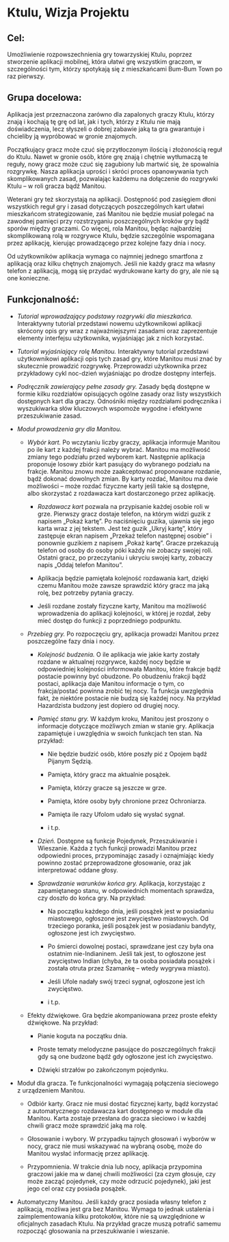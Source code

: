 # Ktulu, Wizja Projektu

## Cel:

Umożliwienie rozpowszechnienia gry towarzyskiej Ktulu, poprzez stworzenie aplikacji mobilnej, która ułatwi grę wszystkim graczom, w szczególności tym, którzy spotykają się z mieszkańcami Bum-Bum Town po raz pierwszy.

## Grupa docelowa:

Aplikacja jest przeznaczona zarówno dla zapalonych graczy Ktulu, którzy znają i kochają tę grę od lat, jak i tych, którzy z Ktulu nie mają doświadczenia, lecz słyszeli o dobrej zabawie jaką ta gra gwarantuje i chcieliby ją wypróbować w gronie znajomych.

Początkujący gracz może czuć się przytłoczonym ilością i złożonością reguł do Ktulu. Nawet w gronie osób, które grę znają i chętnie wytłumaczą te reguły, nowy gracz może czuć się zagubiony lub martwić się, że spowalnia rozgrywkę. Nasza aplikacja uprości i skróci proces opanowywania tych skomplikowanych zasad, pozwalając każdemu na dołączenie do rozgrywki Ktulu – w roli gracza bądź Manitou.

Weterani gry też skorzystają na aplikacji. Dostępność pod zasięgiem dłoni wszystkich reguł gry i zasad dotyczących poszczególnych kart ułatwi mieszkańcom strategizowanie, zaś Manitou nie będzie musiał polegać na zawodnej pamięci przy rozstrzyganiu poszczególnych kroków gry bądź sporów między graczami. Co więcej, rola Manitou, będąc najbardziej skomplikowaną rolą w rozgrywce Ktulu, będzie szczególnie wspomagana przez aplikację, kierując prowadzącego przez kolejne fazy dnia i nocy.

Od użytkowników aplikacja wymaga co najmniej jednego smartfona z aplikacją oraz kilku chętnych znajomych. Jeśli nie każdy gracz ma własny telefon z aplikacją, mogą się przydać wydrukowane karty do gry, ale nie są one konieczne.

## Funkcjonalność:

- *Tutorial wprowadzający podstawy rozgrywki dla mieszkańca.* Interaktywny tutorial przedstawi nowemu użytkownikowi aplikacji skrócony opis gry wraz z najważniejszymi zasadami oraz zaprezentuje elementy interfejsu użytkownika, wyjaśniając jak z nich korzystać.

- *Tutorial wyjaśniający rolę Manitou.* Interaktywny tutorial przedstawi użytkownikowi aplikacji opis tych zasad gry, które Manitou musi znać by skutecznie prowadzić rozgrywkę. Przeprowadzi użytkownika przez przykładowy cykl noc-dzień wyjaśniając po drodze dostępny interfejs.

- *Podręcznik zawierający pełne zasady gry.* Zasady będą dostępne w formie kilku rozdziałów opisujących ogólne zasady oraz listy wszystkich dostępnych kart dla graczy. Odnośniki między rozdziałami podręcznika i wyszukiwarka słów kluczowych wspomoże wygodne i efektywne przeszukiwanie zasad.

- *Moduł prowadzenia gry dla Manitou.*

    - *Wybór kart.* Po wczytaniu liczby graczy, aplikacja informuje Manitou po ile kart z każdej frakcji należy wybrać. Manitou ma możliwość zmiany tego podziału przed wyborem kart. Następnie aplikacja proponuje losowy zbiór kart pasujący do wybranego podziału na frakcje. Manitou znowu może zaakceptować proponowane rozdanie, bądź dokonać dowolnych zmian. By karty rozdać, Manitou ma dwie możliwości – może rozdać fizyczne karty jeśli takie są dostępne, albo skorzystać z rozdawacza kart dostarczonego przez aplikację.

        - *Rozdawacz kart* pozwala na przypisanie każdej osobie roli w grze. Pierwszy gracz dostaje telefon, na którym widzi guzik z napisem „Pokaż kartę”. Po naciśnięciu guzika, ujawnia się jego karta wraz z jej tekstem. Jest też guzik „Ukryj kartę”, który zastępuje ekran napisem „Przekaż telefon następnej osobie” i ponownie guzikiem z napisem „Pokaż kartę”. Gracze przekazują telefon od osoby do osoby póki każdy nie zobaczy swojej roli. Ostatni gracz, po przeczytaniu i ukryciu swojej karty, zobaczy napis „Oddaj telefon Manitou”.

        - Aplikacja będzie pamiętała kolejność rozdawania kart, dzięki czemu Manitou może zawsze sprawdzić który gracz ma jaką rolę, bez potrzeby pytania graczy.

        - Jeśli rozdane zostały fizyczne karty, Manitou ma możliwość wprowadzenia do aplikacji kolejności, w której je rozdał, żeby mieć dostęp do funkcji z poprzedniego podpunktu.

    - *Przebieg gry.* Po rozpoczęciu gry, aplikacja prowadzi Manitou przez poszczególne fazy dnia i nocy.

        - *Kolejność budzenia.* O ile aplikacja wie jakie karty zostały rozdane w aktualnej rozgrywce, każdej nocy będzie w odpowiedniej kolejności informowała Manitou, które frakcje bądź postacie powinny być obudzone. Po obudzeniu frakcji bądź postaci, aplikacja daje Manitou informacje o tym, co frakcja/postać powinna zrobić tej nocy. Ta funkcja uwzględnia fakt, że niektóre postacie nie budzą się każdej nocy. Na przykład Hazardzista budzony jest dopiero od drugiej nocy. 

        - *Pamięć stanu gry.* W każdym kroku, Manitou jest proszony o informacje dotyczące możliwych zmian w stanie gry. Aplikacja zapamiętuje i uwzględnia w swoich funkcjach ten stan. Na przykład:

            - Nie będzie budzić osób, które poszły pić z Opojem bądź Pijanym Sędzią.

            - Pamięta, który gracz ma aktualnie posążek.

            - Pamięta, którzy gracze są jeszcze w grze.

            - Pamięta, które osoby były chronione przez Ochroniarza.

            - Pamięta ile razy Ufolom udało się wysłać sygnał.

            - i t.p.

        - *Dzień.* Dostępne są funkcje Pojedynek, Przeszukiwanie i Wieszanie. Każda z tych funkcji prowadzi Manitou przez odpowiedni proces, przypominając zasady i oznajmiając kiedy powinno zostać przeprowadzone głosowanie, oraz jak interpretować oddane głosy.

        - *Sprawdzanie warunków końca gry.* Aplikacja, korzystając z zapamiętanego stanu, w odpowiednich momentach sprawdza, czy doszło do końca gry. Na przykład:

            - Na początku każdego dnia, jeśli posążek jest w posiadaniu miastowego, ogłoszone jest zwycięstwo miastowych. Od trzeciego poranka, jeśli posążek jest w posiadaniu bandyty, ogłoszone jest ich zwycięstwo.

            - Po śmierci dowolnej postaci, sprawdzane jest czy była ona ostatnim nie-Indianinem. Jeśli tak jest, to ogłoszone jest zwycięstwo Indian (chyba, że ta osoba posiadała posążek i została otruta przez Szamankę – wtedy wygrywa miasto).

            - Jeśli Ufole nadały swój trzeci sygnał, ogłoszone jest ich zwycięstwo.

            - i t.p.

    - Efekty dźwiękowe. Gra będzie akompaniowana przez proste efekty dźwiękowe. Na przykład:

        - Pianie koguta na początku dnia.

        - Proste tematy melodyczne pasujące do poszczególnych frakcji gdy są one budzone bądź gdy ogłoszone jest ich zwycięstwo.

        - Dźwięki strzałów po zakończonym pojedynku.

- Moduł dla gracza. Te funkcjonalności wymagają połączenia sieciowego z urządzeniem Manitou.

    - Odbiór karty. Gracz nie musi dostać fizycznej karty, bądź korzystać z automatycznego rozdawacza kart dostępnego w module dla Manitou. Karta zostaje przesłana do gracza sieciowo i w każdej chwili gracz może sprawdzić jaką ma rolę.

    - Głosowanie i wybory. W przypadku tajnych głosowań i wyborów w nocy, gracz nie musi wskazywać na wybraną osobę, może do Manitou wysłać informację przez aplikację.

    - Przypomnienia. W trakcie dnia lub nocy, aplikacja przypomina graczowi jakie ma w danej chwili możliwości (za czym głosuje, czy może zacząć pojedynek, czy może odrzucić pojedynek), jaki jest jego cel oraz czy posiada posążek.

- Automatyczny Manitou. Jeśli każdy gracz posiada własny telefon z aplikacją, możliwa jest gra bez Manitou. Wymaga to jednak ustalenia i zaimplementowania kilku protokołów, które nie są uwzględnione w oficjalnych zasadach Ktulu. Na przykład gracze muszą potrafić samemu rozpocząć głosowania na przeszukiwanie i wieszanie.
